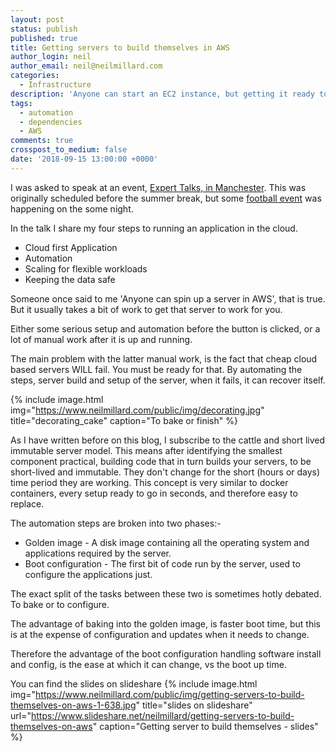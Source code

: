```yaml
---
layout: post
status: publish
published: true
title: Getting servers to build themselves in AWS
author_login: neil
author_email: neil@neilmillard.com
categories:
  - Infrastructure
description: 'Anyone can start an EC2 instance, but getting it ready to work?'
tags:
  - automation
  - dependencies
  - AWS
comments: true
crosspost_to_medium: false
date: '2018-09-15 13:00:00 +0000'
---
```

I was asked to speak at an event, [Expert Talks, in Manchester](https://www.meetup.com/ExpertTalks-Manchester/).  This was originally scheduled before the summer break, but some [football event](https://en.wikipedia.org/wiki/England_at_the_FIFA_World_Cup#2018_Finals) was happening on the some night.

In the talk I share my four steps to running an application in the cloud.
* Cloud first Application
* Automation
* Scaling for flexible workloads
* Keeping the data safe

Someone once said to me 'Anyone can spin up a server in AWS', that is true. But it usually takes a bit of work to get that server to work for you.

Either some serious setup and automation before the button is clicked, or a lot of manual work after it is up and running.

The main problem with the latter manual work, is the fact that cheap cloud based servers WILL fail. You must be ready for that.
By automating the steps, server build and setup of the server, when it fails, it can recover itself.

{% include image.html
      img="https://www.neilmillard.com/public/img/decorating.jpg"
      title="decorating_cake"
      caption="To bake or finish" %}

As I have written before on this blog, I subscribe to the cattle and short lived immutable server model.
This means after identifying the smallest component practical, building code that in turn builds your servers, to be short-lived
and immutable. They don't change for the short (hours or days) time period they are working.
This concept is very similar to docker containers, every setup ready to go in seconds, and therefore easy to replace.

The automation steps are broken into two phases:-
* Golden image - A disk image containing all the operating system and applications required by the server.
* Boot configuration - The first bit of code run by the server, used to configure the applications just.

The exact split of the tasks between these two is sometimes hotly debated. To bake or to configure.

The advantage of baking into the golden image, is faster boot time, but this is at the expense of configuration and updates when it needs to change.

Therefore the advantage of the boot configuration handling software install and config, is the ease at which it can change, vs the boot up time.

You can find the slides on slideshare
{% include image.html
      img="https://www.neilmillard.com/public/img/getting-servers-to-build-themselves-on-aws-1-638.jpg"
      title="slides on slideshare"
      url="https://www.slideshare.net/neilmillard/getting-servers-to-build-themselves-on-aws"
      caption="Getting server to build themselves - slides" %}


